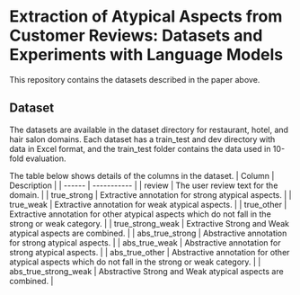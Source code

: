 # Extraction of Atypical Aspects from Customer Reviews: Datasets and Experiments with Language Models
This repository contains the datasets described in the paper above.

## Dataset
The datasets are available in the dataset directory for restaurant, hotel, and hair salon domains. Each dataset has a train_test and dev directory with data in Excel format, and the train_test folder contains the data used in 10-fold evaluation.

The table below shows details of the columns in the dataset.
| Column | Description |
| ------ | ----------- |
| review | The user review text for the domain. |
| true_strong | Extractive annotation for strong atypical aspects. |
| true_weak | Extractive annotation for weak atypical aspects. |
| true_other | Extractive annotation for other atypical aspects which do not fall in the strong or weak category. |
| true_strong_weak | Extractive Strong and Weak atypical aspects are combined. |
| abs_true_strong | Abstractive annotation for strong atypical aspects. |
| abs_true_weak | Abstractive annotation for strong atypical aspects. |
| abs_true_other | Abstractive annotation for other atypical aspects which do not fall in the strong or weak category. |
| abs_true_strong_weak | Abstractive Strong and Weak atypical aspects are combined. |


